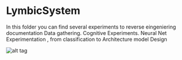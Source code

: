 # LymbicSystem
In this folder you can find several experiments to reverse eingeniering documentation
Data gathering. Cognitive Experiments.  Neural Net Experimentation , from classification to Architecture model Design

![alt tag](https://github.com/SoyGema/Limbic-System/blob/master/BRAIN_ANIMATION.gif)
